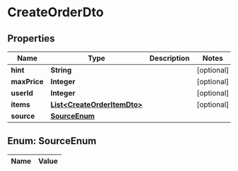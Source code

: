 
# CreateOrderDto

## Properties
Name | Type | Description | Notes
------------ | ------------- | ------------- | -------------
**hint** | **String** |  |  [optional]
**maxPrice** | **Integer** |  |  [optional]
**userId** | **Integer** |  |  [optional]
**items** | [**List&lt;CreateOrderItemDto&gt;**](CreateOrderItemDto.md) |  |  [optional]
**source** | [**SourceEnum**](#SourceEnum) |  | 


<a name="SourceEnum"></a>
## Enum: SourceEnum
Name | Value
---- | -----



